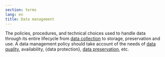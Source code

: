 ```yaml
---
section: terms
lang: en
title: Data management
---
```


The policies, procedures, and technical choices used to handle data through its entire lifecycle from [data collection](/glossary/en/terms/data-collection/) to storage, preservation and use. A data management policy should take account of the needs of [data quality](/glossary/en/terms/data-quality/), availability, {data protection}, [data preservation](/glossary/en/terms/data-preservation/), etc.